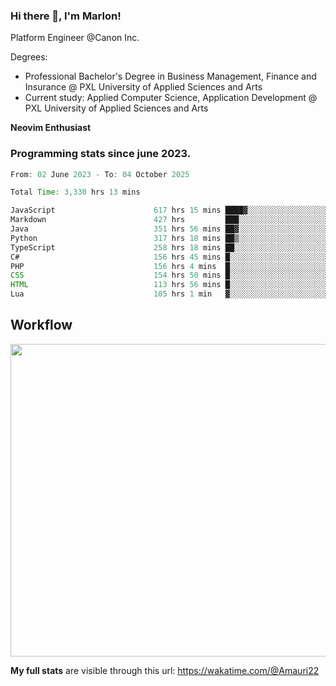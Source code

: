 
### Hi there 👋, I'm Marlon!

Platform Engineer @Canon Inc.

Degrees: 
- Professional Bachelor's Degree in Business Management, Finance and Insurance @ PXL University of Applied Sciences and Arts
- Current study: Applied Computer Science, Application Development @ PXL University of Applied Sciences and Arts

**Neovim Enthusiast**

### Programming stats since june 2023.
<!--START_SECTION:waka-->

```java
From: 02 June 2023 - To: 04 October 2025

Total Time: 3,330 hrs 13 mins

JavaScript                      617 hrs 15 mins ████▓░░░░░░░░░░░░░░░░░░░░   18.14 %
Markdown                        427 hrs         ███░░░░░░░░░░░░░░░░░░░░░░   12.55 %
Java                            351 hrs 56 mins ██▓░░░░░░░░░░░░░░░░░░░░░░   10.34 %
Python                          317 hrs 18 mins ██▒░░░░░░░░░░░░░░░░░░░░░░   09.32 %
TypeScript                      258 hrs 18 mins ██░░░░░░░░░░░░░░░░░░░░░░░   07.59 %
C#                              156 hrs 45 mins █░░░░░░░░░░░░░░░░░░░░░░░░   04.61 %
PHP                             156 hrs 4 mins  █░░░░░░░░░░░░░░░░░░░░░░░░   04.59 %
CSS                             154 hrs 50 mins █░░░░░░░░░░░░░░░░░░░░░░░░   04.55 %
HTML                            113 hrs 56 mins █░░░░░░░░░░░░░░░░░░░░░░░░   03.35 %
Lua                             105 hrs 1 min   ▓░░░░░░░░░░░░░░░░░░░░░░░░   03.09 %
```

<!--END_SECTION:waka-->

## Workflow
<a href="https://wakatime.com"><img width="750" height="500" src="https://wakatime.com/share/@Amauri22/c9755ad7-b574-44e4-a9ee-ddb3582724ea.png" /></a>

**My full stats** are visible through this url: https://wakatime.com/@Amauri22

